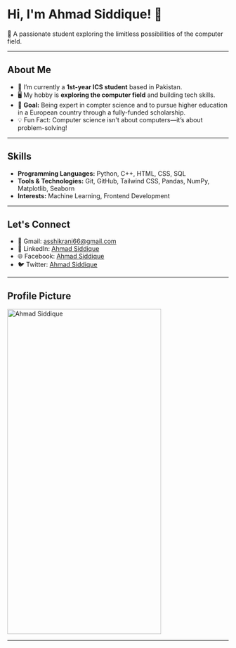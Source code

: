 # Hi, I'm Ahmad Siddique! 👋  
🚀 A passionate student exploring the limitless possibilities of the computer field.

---

## About Me
- 🌱 I’m currently a **1st-year ICS student** based in Pakistan.
- 🖥️ My hobby is **exploring the computer field** and building tech skills.
- 🎯 **Goal:** Being expert in compter science and to pursue higher education in a European country through a fully-funded scholarship.
- 💡 Fun Fact: Computer science isn't about computers—it’s about problem-solving!

---

## Skills
- **Programming Languages:** Python, C++, HTML, CSS, SQL
- **Tools & Technologies:** Git, GitHub, Tailwind CSS, Pandas, NumPy, Matplotlib, Seaborn
- **Interests:** Machine Learning, Frontend Development

---

## Let's Connect
- 📧 Gmail: [asshikrani66@gmail.com](mailto:asshikrani66@gmail.com)  
- 💼 LinkedIn: [Ahmad Siddique](https://www.linkedin.com/in/ahmad-siddique-2bb73430a)  
- 🌐 Facebook: [Ahmad Siddique](https://web.facebook.com/profile.php?id=100073138375756)
- 🐦 Twitter: [Ahmad Siddique](https://x.com/ShikraniS41255?t=16IpjxIhCbiGwcmVQ8E-Zg&s=09)


---

## Profile Picture  
<img src="https://scontent-sin2-1.xx.fbcdn.net/v/t39.30808-6/330533386_773255177129433_5488309674297522505_n.jpg?_nc_cat=100&ccb=1-7&_nc_sid=127cfc&_nc_ohc=uK1AMLGdL_sQ7kNvgF-B_8g&_nc_zt=23&_nc_ht=scontent-sin2-1.xx&_nc_gid=AEGaujhV9tDUEyJa5n6vGAG&oh=00_AYCt6udx7oox0S84nQkLVm6mYXi7zKAlnpN9nvTOCuLgXQ&oe=679BE33A" alt="Ahmad Siddique" width="350px" height="740">

---

